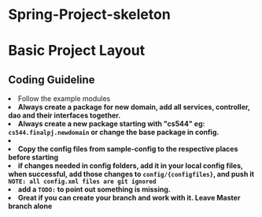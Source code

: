 # Spring-Project-skeleton

<h1>Basic Project Layout</h1>

<h2>Coding Guideline</h2>
<li> Follow the example modules </li>
<li> <strong> Always create a package for new domain, add all services, controller, dao and their interfaces together.</strong><li> <strong> Always create a new package starting with "cs544" eg: <code>cs544.finalpj.newdomain</code> or change the base package in config.</strong></li>
<li> <strong>
<li> Copy the config files from sample-config to the respective places before starting </li>
<li> if changes needed in config folders, add it in your local config files, when successful, add those changes to <code>config/{configfiles}</code>, and push it</li>
<code>NOTE: all config.xml files are git ignored</code>
<li> add a <code>TODO:</code> to point out something is missing.</li>
<li> Great if you can create your branch and work with it. Leave Master branch alone </li>
